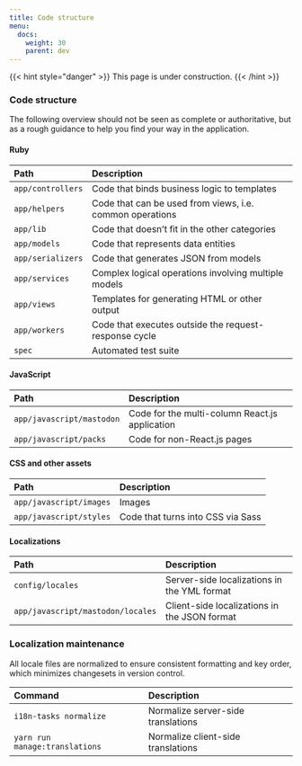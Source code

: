 ```yaml
---
title: Code structure
menu:
  docs:
    weight: 30
    parent: dev
---
```


{{< hint style="danger" >}}
This page is under construction.
{{< /hint >}}

### Code structure <a id="code-structure"></a>

The following overview should not be seen as complete or authoritative, but as a rough guidance to help you find your way in the application.

#### Ruby <a id="ruby-1"></a>

| Path | Description |
| :--- | :--- |
| `app/controllers` | Code that binds business logic to templates |
| `app/helpers` | Code that can be used from views, i.e. common operations |
| `app/lib` | Code that doesn’t fit in the other categories |
| `app/models` | Code that represents data entities |
| `app/serializers` | Code that generates JSON from models |
| `app/services` | Complex logical operations involving multiple models |
| `app/views` | Templates for generating HTML or other output |
| `app/workers` | Code that executes outside the request-response cycle |
| `spec` | Automated test suite |

#### JavaScript <a id="javascript-1"></a>

| Path | Description |
| :--- | :--- |
| `app/javascript/mastodon` | Code for the multi-column React.js application |
| `app/javascript/packs` | Code for non-React.js pages |

#### CSS and other assets <a id="css-and-other-assets"></a>

| Path | Description |
| :--- | :--- |
| `app/javascript/images` | Images |
| `app/javascript/styles` | Code that turns into CSS via Sass |

#### Localizations <a id="localizations"></a>

| Path | Description |
| :--- | :--- |
| `config/locales` | Server-side localizations in the YML format |
| `app/javascript/mastodon/locales` | Client-side localizations in the JSON format |

### Localization maintenance <a id="localization-maintenance"></a>

All locale files are normalized to ensure consistent formatting and key order, which minimizes changesets in version control.

| Command | Description |
| :--- | :--- |
| `i18n-tasks normalize` | Normalize server-side translations |
| `yarn run manage:translations` | Normalize client-side translations |

